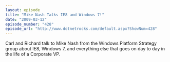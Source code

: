 ```yaml
---
layout: episode
title: "Mike Nash Talks IE8 and Windows 7!"
date: "2009-03-12"
episode_number: "428"
episode_url: "http://www.dotnetrocks.com/default.aspx?ShowNum=428"
---
```


Carl and Richard talk to Mike Nash from the Windows Platform Strategy group about IE8, Windows 7, and everything else that goes on day to day in the life of a Corporate VP.
